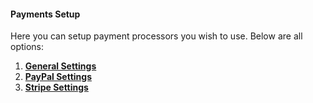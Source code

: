 #### Payments Setup

Here you can setup payment processors you wish to use. Below are all options:

1. [**General Settings**](/theme-options/membership-setup/general-settings.md)
2. [**PayPal Settings**](/theme-options/payments-setup/paypal-settings.md)
3. [**Stripe Settings**](/theme-options/payments-setup/stripe-settings.md)




